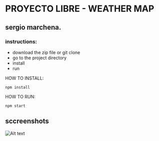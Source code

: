 # PROYECTO LIBRE - WEATHER MAP  
## sergio marchena.

### instructions:
* download the zip file or git clone
* go to the project directory
* install 
* run

HOW TO INSTALL:

```
npm install
```

HOW TO RUN:

```
npm start
```

## sccreenshots

![Alt text](https://github.com/sergiomarchena16/proyectoLibre/screenshots/Capture1.jpg?raw=true "test 1")
